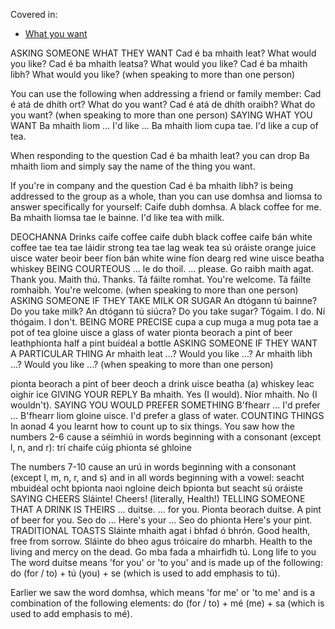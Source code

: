 Covered in:
* [What you want](../../notes/what-you-want.md)

ASKING SOMEONE WHAT THEY WANT
Cad é ba mhaith leat? What would you like?
Cad é ba mhaith leatsa? What would you like?
Cad é ba mhaith libh? What would you like? (when speaking to more than one person)

You can use the following when addressing a friend or family member:
Cad é atá de dhíth ort? What do you want?
Cad é atá de dhíth oraibh? What do you want? (when speaking to more than one person)
SAYING WHAT YOU WANT
Ba mhaith liom ... I'd like ...
Ba mhaith liom cupa tae. I'd like a cup of tea.

When responding to the question Cad é ba mhaith leat? you can drop Ba mhaith liom and simply say the name of the thing you want.

If you're in company and the question Cad é ba mhaith libh? is being addressed to the group as a whole, than you can use domhsa and liomsa to answer specifically for yourself:
Caife dubh domhsa. A black coffee for me.
Ba mhaith liomsa tae le bainne. I'd like tea with milk.

DEOCHANNA Drinks
caife	coffee
caife dubh	black coffee
caife bán	white coffee
tae	tea
tae láidir	strong tea
tae lag	weak tea
sú oráiste	orange juice
uisce	water
beoir	beer
fíon bán	white wine
fíon dearg	red wine
uisce beatha	whiskey
BEING COURTEOUS
... le do thoil. ... please.
Go raibh maith agat. Thank you.
Maith thú. Thanks.
Tá fáilte romhat. You're welcome.
Tá fáilte romhaibh. You're welcome. (when speaking to more than one person)
ASKING SOMEONE IF THEY TAKE MILK OR SUGAR
An dtógann tú bainne? Do you take milk?
An dtógann tú siúcra? Do you take sugar?
Tógaim. I do.
Ní thógaim. I don't.
BEING MORE PRECISE
cupa	a cup
muga	a mug
pota tae	a pot of tea
gloine uisce	a glass of water
pionta beorach	a pint of beer
leathphionta	half a pint
buidéal	a bottle
ASKING SOMEONE IF THEY WANT A PARTICULAR THING
Ar mhaith leat ...? Would you like ...?
Ar mhaith libh ...? Would you like ...? (when speaking to more than one person)

pionta beorach	a pint of beer
deoch	a drink
uisce beatha	(a) whiskey
leac oighir	ice
GIVING YOUR REPLY
Ba mhaith. Yes (I would).
Níor mhaith. No (I wouldn't).
SAYING YOU WOULD PREFER SOMETHING
B'fhearr ... I'd prefer ...
B'fhearr liom gloine uisce. I'd prefer a glass of water.
COUNTING THINGS
In aonad 4 you learnt how to count up to six things. You saw how the numbers 2-6 cause a séimhiú in words beginning with a consonant (except l, n, and r):
trí chaife
cúig phionta
sé ghloine

The numbers 7-10 cause an urú in words beginning with a consonant (except l, m, n, r, and s) and in all words beginning with a vowel:
seacht mbuidéal
ocht bpionta
naoi ngloine
deich bpionta
but
seacht sú oráiste
SAYING CHEERS
Sláinte! Cheers! (literally, Health!)
TELLING SOMEONE THAT A DRINK IS THEIRS
... duitse. ... for you.
Pionta beorach duitse. A pint of beer for you.
Seo do ... Here's your ...
Seo do phionta Here's your pint.
TRADITIONAL TOASTS
Sláinte mhaith agat i bhfad ó bhrón.
Good health, free from sorrow.
Sláinte do bheo agus tróicaire do mharbh.
Health to the living and mercy on the dead.
Go mba fada a mhairfidh tú.
Long life to you
The word duitse means 'for you' or 'to you' and is made up of the following:
do (for / to) + tú (you) + se (which is used to add emphasis to tú).

Earlier we saw the word domhsa, which means 'for me' or 'to me' and is a combination of the following elements:
do (for / to) + mé (me) + sa (which is used to add emphasis to mé).